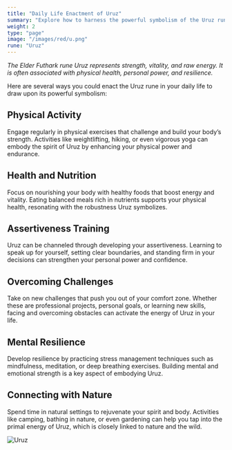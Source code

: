 ```yaml
---
title: "Daily Life Enactment of Uruz"
summary: "Explore how to harness the powerful symbolism of the Uruz rune in your daily life. From engaging in physical activities and focusing on health and nutrition to developing assertiveness and mental resilience, discover ways to embody the strength and vitality of Uruz. Learn how overcoming challenges and connecting with nature can activate this rune's energy, enhancing your personal power and well-being."
weight: 2
type: "page"
image: "/images/red/u.png"
rune: "Uruz"
---
```


*The Elder Futhark rune Uruz represents strength, vitality, and raw energy. It is often associated with physical health, personal power, and resilience.*

Here are several ways you could enact the Uruz rune in your daily life to draw upon its powerful symbolism:

## Physical Activity

Engage regularly in physical exercises that challenge and build your body’s strength. Activities like weightlifting, hiking, or even vigorous yoga can embody the spirit of Uruz by enhancing your physical power and endurance.

## Health and Nutrition

Focus on nourishing your body with healthy foods that boost energy and vitality. Eating balanced meals rich in nutrients supports your physical health, resonating with the robustness Uruz symbolizes.

## Assertiveness Training

Uruz can be channeled through developing your assertiveness. Learning to speak up for yourself, setting clear boundaries, and standing firm in your decisions can strengthen your personal power and confidence.

## Overcoming Challenges

Take on new challenges that push you out of your comfort zone. Whether these are professional projects, personal goals, or learning new skills, facing and overcoming obstacles can activate the energy of Uruz in your life.

## Mental Resilience

Develop resilience by practicing stress management techniques such as mindfulness, meditation, or deep breathing exercises. Building mental and emotional strength is a key aspect of embodying Uruz.

## Connecting with Nature

Spend time in natural settings to rejuvenate your spirit and body. Activities like camping, bathing in nature, or even gardening can help you tap into the primal energy of Uruz, which is closely linked to nature and the wild.

![Uruz](/images/jelling/u.webp "Uruz")
